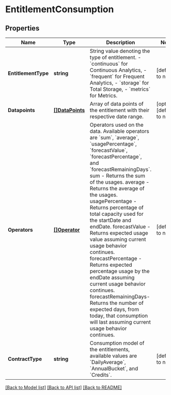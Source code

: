 # EntitlementConsumption

## Properties
Name | Type | Description | Notes
------------ | ------------- | ------------- | -------------
**EntitlementType** | **string** | String value denoting the type of entitlement. - &#x60;continuous&#x60; for Continuous Analytics, - &#x60;frequent&#x60; for Frequent Analytics, - &#x60;storage&#x60; for Total Storage, - &#x60;metrics&#x60; for Metrics. | [default to null]
**Datapoints** | [**[]DataPoints**](DataPoints.md) | Array of data points of the entitlement with their respective date range. | [optional] [default to null]
**Operators** | [**[]Operator**](Operator.md) | Operators used on the data. Available operators are &#x60;sum&#x60;, &#x60;average&#x60;, &#x60;usagePercentage&#x60;, &#x60;forecastValue&#x60;, &#x60;forecastPercentage&#x60;, and &#x60;forecastRemainingDays&#x60;. sum - Returns the sum of the usages. average - Returns the average of the usages. usagePercentage - Returns percentage of total capacity used for the startDate and endDate. forecastValue - Returns expected usage value assuming current usage behavior continues. forecastPercentage - Returns expected percentage usage by the endDate assuming current usage behavior continues. forecastRemainingDays- Returns the number of expected days, from today, that consumption will last assuming current usage behavior continues. | [default to null]
**ContractType** | **string** | Consumption model of the entitlements, available values are &#x60;DailyAverage&#x60;, &#x60;AnnualBucket&#x60;, and &#x60;Credits&#x60;. | [default to null]

[[Back to Model list]](../README.md#documentation-for-models) [[Back to API list]](../README.md#documentation-for-api-endpoints) [[Back to README]](../README.md)

